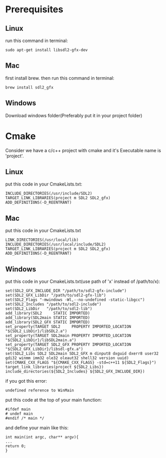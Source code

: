 # Prerequisites
## Linux
run this command in terminal:
```
sudo apt-get install libsdl2-gfx-dev‬‬
```

## Mac
first install brew.
then run this command in terminal:
```
brew install sdl2_gfx
```

## Windows
Download windows folder(Preferably put it in your project folder)

# Cmake
Consider we have a c/c++ project with cmake and it's Executable name is 'project'.

## Linux
put this code in your CmakeLists.txt:
```
INCLUDE_DIRECTORIES(/usr/include/SDL2)
TARGET_LINK_LIBRARIES(project m SDL2 SDL2_gfx)
ADD_DEFINITIONS(-D_REENTRANT)
```

## Mac
put this code in your CmakeLists.txt
```
LINK_DIRECTORIES(/usr/local/lib)
INCLUDE_DIRECTORIES(/usr/local/include/SDL2)
TARGET_LINK_LIBRARIES(project m SDL2 SDL2_gfx)
ADD_DEFINITIONS(-D_REENTRANT)
```

## Windows 
put this code in your CmakeLists.txt(use path of 'x' instead of /path/to/x):
```
set(SDL2_GFX_INCLUDE_DIR "/path/to/sdl2-gfx-include")
set(SDL2_GFX_LibDir "/path/to/sdl2-gfx-lib")
set(SDL2_Flags "-mwindows -Wl,--no-undefined -static-libgcc")
set(SDL2_Includes "/path/to/sdl2-include")
set(SDL2_LibDir   "/path/to/sdl2-lib")
add_library(SDL2     STATIC IMPORTED)
add_library(SDL2main STATIC IMPORTED)
add_library(SDL2_GFX STATIC IMPORTED)
set_property(TARGET SDL2     PROPERTY IMPORTED_LOCATION "${SDL2_LibDir}/libSDL2.a")
set_property(TARGET SDL2main PROPERTY IMPORTED_LOCATION "${SDL2_LibDir}/libSDL2main.a")
set_property(TARGET SDL2_GFX PROPERTY IMPORTED_LOCATION "${SDL2_GFX_LibDir}/libsdl-gfx.a")
set(SDL2_Libs SDL2 SDL2main SDL2_GFX m dinput8 dxguid dxerr8 user32 gdi32 winmm imm32 ole32 oleaut32 shell32 version uuid)
set(CMAKE_CXX_FLAGS "${CMAKE_CXX_FLAGS} -std=c++11 ${SDL2_Flags}")
target_link_libraries(project ${SDL2_Libs})
include_directories(${SDL2_Includes} ${SDL2_GFX_INCLUDE_DIR})
```

if you got this error:
```
undefined reference to WinMain
```
put this code at the top of your main function:
```
#ifdef main
# undef main
#endif /* main */
```
and define your main like this:
```
int main(int argc, char** argv){
...
return 0;
}
```
